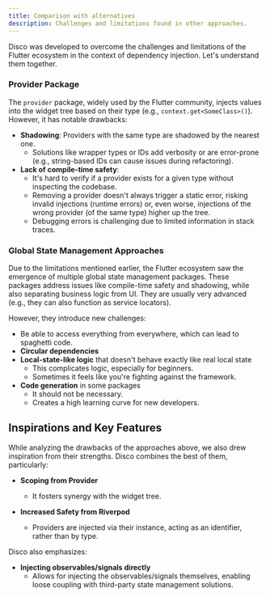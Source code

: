 ```yaml
---
title: Comparison with alternatives
description: Challenges and limitations found in other approaches.
---
```


Disco was developed to overcome the challenges and limitations of the Flutter ecosystem in the context of dependency injection. Let's understand them together.

### Provider Package  

The `provider` package, widely used by the Flutter community, injects values into the widget tree based on their type (e.g., `context.get<SomeClass>()`). However, it has notable drawbacks:  

- **Shadowing**: Providers with the same type are shadowed by the nearest one.  
  - Solutions like wrapper types or IDs add verbosity or are error-prone (e.g., string-based IDs can cause issues during refactoring).  
- **Lack of compile-time safety**:  
  - It's hard to verify if a provider exists for a given type without inspecting the codebase.  
  - Removing a provider doesn't always trigger a static error, risking invalid injections (runtime errors) or, even worse, injections of the wrong provider (of the same type) higher up the tree.  
  - Debugging errors is challenging due to limited information in stack traces.

### Global State Management Approaches

Due to the limitations mentioned earlier, the Flutter ecosystem saw the emergence of multiple global state management packages. These packages address issues like compile-time safety and shadowing, while also separating business logic from UI. They are usually very advanced (e.g., they can also function as service locators).

However, they introduce new challenges:

- Be able to access everything from everywhere, which can lead to spaghetti code.
- **Circular dependencies**  
- **Local-state-like logic** that doesn't behave exactly like real local state
  - This complicates logic, especially for beginners.
  - Sometimes it feels like you're fighting against the framework.
- **Code generation** in some packages  
  - It should not be necessary.
  - Creates a high learning curve for new developers.

## Inspirations and Key Features

While analyzing the drawbacks of the approaches above, we also drew inspiration from their strengths. Disco combines the best of them, particularly:

- **Scoping from Provider**  
  - It fosters synergy with the widget tree.
  
- **Increased Safety from Riverpod**  
  - Providers are injected via their instance, acting as an identifier, rather than by type.

Disco also emphasizes:

- **Injecting observables/signals directly**  
  - Allows for injecting the observables/signals themselves, enabling loose coupling with third-party state management solutions.
